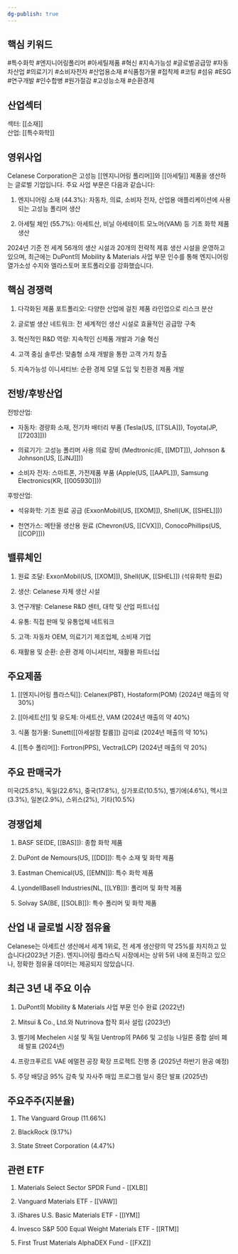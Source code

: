 ```yaml
---
dg-publish: true
---
```

## 핵심 키워드

#특수화학 #엔지니어링폴리머 #아세틸제품 #혁신 #지속가능성 #글로벌공급망 #자동차산업 #의료기기 #소비자전자 #산업용소재 #식품첨가물 #접착제 #코팅 #섬유 #ESG #연구개발 #인수합병 #원가절감 #고성능소재 #순환경제

## 산업섹터

섹터: [[소재]]  
산업: [[특수화학]]

## 영위사업

Celanese Corporation은 고성능 [[엔지니어링 폴리머]]와 [[아세틸]] 제품을 생산하는 글로벌 기업입니다. 주요 사업 부문은 다음과 같습니다:

1. 엔지니어링 소재 (44.3%): 자동차, 의료, 소비자 전자, 산업용 애플리케이션에 사용되는 고성능 폴리머 생산
    
2. 아세틸 체인 (55.7%): 아세트산, 비닐 아세테이트 모노머(VAM) 등 기초 화학 제품 생산
    

2024년 기준 전 세계 56개의 생산 시설과 20개의 전략적 제휴 생산 시설을 운영하고 있으며, 최근에는 DuPont의 Mobility & Materials 사업 부문 인수를 통해 엔지니어링 열가소성 수지와 엘라스토머 포트폴리오를 강화했습니다.

## 핵심 경쟁력

1. 다각화된 제품 포트폴리오: 다양한 산업에 걸친 제품 라인업으로 리스크 분산
    
2. 글로벌 생산 네트워크: 전 세계적인 생산 시설로 효율적인 공급망 구축
    
3. 혁신적인 R&D 역량: 지속적인 신제품 개발과 기술 혁신
    
4. 고객 중심 솔루션: 맞춤형 소재 개발을 통한 고객 가치 창출
    
5. 지속가능성 이니셔티브: 순환 경제 모델 도입 및 친환경 제품 개발
    

## 전방/후방산업

전방산업:

- 자동차: 경량화 소재, 전기차 배터리 부품 (Tesla(US, [[TSLA]]), Toyota(JP, [[7203]]))
    
- 의료기기: 고성능 폴리머 사용 의료 장비 (Medtronic(IE, [[MDT]]), Johnson & Johnson(US, [[JNJ]]))
    
- 소비자 전자: 스마트폰, 가전제품 부품 (Apple(US, [[AAPL]]), Samsung Electronics(KR, [[005930]]))
    

후방산업:

- 석유화학: 기초 원료 공급 (ExxonMobil(US, [[XOM]]), Shell(UK, [[SHEL]]))
    
- 천연가스: 메탄올 생산용 원료 (Chevron(US, [[CVX]]), ConocoPhillips(US, [[COP]]))
    

## 밸류체인

1. 원료 조달: ExxonMobil(US, [[XOM]]), Shell(UK, [[SHEL]]) (석유화학 원료)
    
2. 생산: Celanese 자체 생산 시설
    
3. 연구개발: Celanese R&D 센터, 대학 및 산업 파트너십
    
4. 유통: 직접 판매 및 유통업체 네트워크
    
5. 고객: 자동차 OEM, 의료기기 제조업체, 소비재 기업
    
6. 재활용 및 순환: 순환 경제 이니셔티브, 재활용 파트너십
    

## 주요제품

1. [[엔지니어링 플라스틱]]: Celanex(PBT), Hostaform(POM) (2024년 매출의 약 30%)
    
2. [[아세트산]] 및 유도체: 아세트산, VAM (2024년 매출의 약 40%)
    
3. 식품 첨가물: Sunett([[아세설팜 칼륨]]) 감미료 (2024년 매출의 약 10%)
    
4. [[특수 폴리머]]: Fortron(PPS), Vectra(LCP) (2024년 매출의 약 20%)
    

## 주요 판매국가

미국(25.8%), 독일(22.6%), 중국(17.8%), 싱가포르(10.5%), 벨기에(4.6%), 멕시코(3.3%), 일본(2.9%), 스위스(2%), 기타(10.5%)

## 경쟁업체

1. BASF SE(DE, [[BAS]]): 종합 화학 제품
    
2. DuPont de Nemours(US, [[DD]]): 특수 소재 및 화학 제품
    
3. Eastman Chemical(US, [[EMN]]): 특수 화학 제품
    
4. LyondellBasell Industries(NL, [[LYB]]): 폴리머 및 화학 제품
    
5. Solvay SA(BE, [[SOLB]]): 특수 폴리머 및 화학 제품
    

## 산업 내 글로벌 시장 점유율

Celanese는 아세트산 생산에서 세계 1위로, 전 세계 생산량의 약 25%를 차지하고 있습니다(2023년 기준). 엔지니어링 플라스틱 시장에서는 상위 5위 내에 포진하고 있으나, 정확한 점유율 데이터는 제공되지 않았습니다.

## 최근 3년 내 주요 이슈

1. DuPont의 Mobility & Materials 사업 부문 인수 완료 (2022년)
    
2. Mitsui & Co., Ltd.와 Nutrinova 합작 회사 설립 (2023년)
    
3. 벨기에 Mechelen 시설 및 독일 Uentrop의 PA66 및 고성능 나일론 중합 설비 폐쇄 발표 (2024년)
    
4. 프랑크푸르트 VAE 에멀젼 공장 확장 프로젝트 진행 중 (2025년 하반기 완공 예정)
    
5. 주당 배당금 95% 감축 및 자사주 매입 프로그램 일시 중단 발표 (2025년)
    

## 주요주주(지분율)

1. The Vanguard Group (11.66%)
    
2. BlackRock (9.17%)
    
3. State Street Corporation (4.47%)
    

## 관련 ETF

1. Materials Select Sector SPDR Fund - [[XLB]]
    
2. Vanguard Materials ETF - [[VAW]]
    
3. iShares U.S. Basic Materials ETF - [[IYM]]
    
4. Invesco S&P 500 Equal Weight Materials ETF - [[RTM]]
    
5. First Trust Materials AlphaDEX Fund - [[FXZ]]
